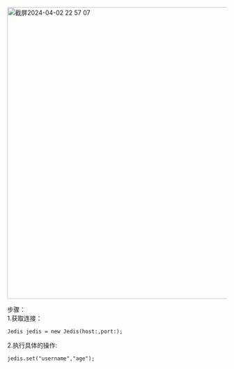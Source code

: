 <img width="669" alt="截屏2024-04-02 22 57 07" src="https://github.com/xkong-study/reggie_delivery_note/assets/100473178/dc22aa46-5751-4640-a494-01a7bb432770">

步骤：  
1.获取连接：   
```code
Jedis jedis = new Jedis(host:,port:);
```

2.执行具体的操作:   
```code
jedis.set("username","age");
```
